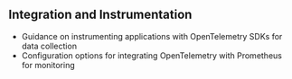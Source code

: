 ## Integration and Instrumentation
- Guidance on instrumenting applications with OpenTelemetry SDKs for data collection
- Configuration options for integrating OpenTelemetry with Prometheus for monitoring
